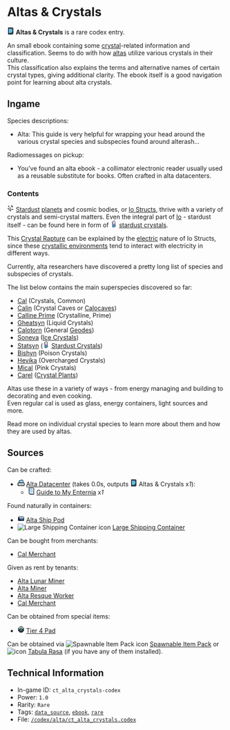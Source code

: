 # Altas & Crystals

<img src="https://raw.githubusercontent.com/Ceterai/Enternia/main/codex/alta/ebook/lab.png" alt="Altas & Crystals icon" loading="lazy" width="auto" height="16px"/> **Altas & Crystals** is a rare codex entry.

An small ebook containing some [crystal](https://ceterai.github.io/MyEnternia/Wiki/Tags/Crystal)-related information and classification. Seems to do with how [altas](https://ceterai.github.io/MyEnternia/Wiki/Tags/Alta) utilize various crystals in their culture.  
This classification also explains the terms and alternative names of certain crystal types, giving additional clarity. The ebook itself is a good navigation point for learning about alta crystals.

## Ingame

Species descriptions:

- Alta: This guide is very helpful for wrapping your head around the various crystal species and subspecies found around alterash...

Radiomessages on pickup:

- You've found an alta ebook - a collimator electronic reader usually used as a reusable substitute for books. Often crafted in alta datacenters.

### Contents

<img src="https://raw.githubusercontent.com/Ceterai/Enternia/main/items/generic/crafting/ct_stardust.png" alt="Stardust icon" loading="lazy" width="auto" height="16px"/> [Stardust](https://ceterai.github.io/MyEnternia/Wiki/Stardust) [planets](https://ceterai.github.io/MyEnternia/Wiki/planets) and cosmic bodies, or [Io Structs](https://ceterai.github.io/MyEnternia/Wiki/IoStructs), thrive with a variety of crystals and semi-crystal matters. Even the integral part of [Io](https://ceterai.github.io/MyEnternia/Wiki/Io) - stardust itself - can be found here in form of <img src="https://raw.githubusercontent.com/Ceterai/Enternia/main/objects/biome/stardust/ct_stardust_crystal/icon.png" alt="Stardust Crystal icon" loading="lazy" width="auto" height="16px"/> [stardust crystals](https://ceterai.github.io/MyEnternia/Wiki/StardustCrystal).

This [Crystal Rapture](https://ceterai.github.io/MyEnternia/Wiki/CrystalRapture) can be explained by the [electric](https://ceterai.github.io/MyEnternia/Wiki/Tags/Electric) nature of Io Structs, since these [crystallic environments](https://ceterai.github.io/MyEnternia/Wiki/crystallicenvironments) tend to interact with electricity in different ways.

Currently, alta researchers have discovered a pretty long list of species and subspecies of crystals.

The list below contains the main superspecies discovered so far:

- [Cal](https://ceterai.github.io/MyEnternia/Wiki/Cal) (Crystals, Common)  
- [Calin](https://ceterai.github.io/MyEnternia/Wiki/Tags/Calin) (Crystal Caves or [Calocaves](https://ceterai.github.io/MyEnternia/Wiki/Calocaves))  
- [Calline Prime](https://ceterai.github.io/MyEnternia/Wiki/CallinePrime) (Crystalline, Prime)  
- [Gheatsyn](https://ceterai.github.io/MyEnternia/Wiki/Tags/Gheatsyn) (Liquid Crystals)  
- [Calotorn](https://ceterai.github.io/MyEnternia/Wiki/Calotorn) (General [Geodes](https://ceterai.github.io/MyEnternia/Wiki/Tags/Geode))  
- [Soneva](https://ceterai.github.io/MyEnternia/Wiki/Soneva) ([Ice Crystals](https://ceterai.github.io/MyEnternia/Wiki/IceCrystals))  
- [Statsyn](https://ceterai.github.io/MyEnternia/Wiki/Statsyn) (<img src="https://raw.githubusercontent.com/Ceterai/Enternia/main/objects/biome/stardust/ct_stardust_crystal/icon.png" alt="Stardust Crystal icon" loading="lazy" width="auto" height="16px"/> [Stardust Crystals](https://ceterai.github.io/MyEnternia/Wiki/StardustCrystal))  
- [Bishyn](https://ceterai.github.io/MyEnternia/Wiki/Tags/Bishyn) (Poison Crystals)  
- [Hevika](https://ceterai.github.io/MyEnternia/Wiki/Tags/Hevika) (Overcharged Crystals)  
- [Mical](https://ceterai.github.io/MyEnternia/Wiki/Tags/Mical) (Pink Crystals)  
- [Carel](https://ceterai.github.io/MyEnternia/Wiki/Tags/Carel) ([Crystal Plants](https://ceterai.github.io/MyEnternia/Wiki/Tags/CrystalPlant))

Altas use these in a variety of ways - from energy managing and building to decorating and even cooking.  
Even regular cal is used as glass, energy containers, light sources and more.

Read more on individual crystal species to learn more about them and how they are used by altas.

## Sources

Can be crafted:

- ![ ](https://raw.githubusercontent.com/Ceterai/Enternia/main/objects/alta/crafting/datacenter/icon.png) [Alta Datacenter](https://ceterai.github.io/MyEnternia/Wiki/AltaDatacenter) (takes 0.0s, outputs <img src="https://raw.githubusercontent.com/Ceterai/Enternia/main/codex/alta/ebook/lab.png" alt="Altas & Crystals icon" loading="lazy" width="auto" height="16px"/> Altas & Crystals x*1*):
  - <img src="https://raw.githubusercontent.com/Ceterai/Enternia/main/codex/alta/ebook/basic.png" alt="Guide to My Enternia icon" loading="lazy" width="auto" height="16px"/> [Guide to My Enternia](https://ceterai.github.io/MyEnternia/Wiki/GuidetoMyEnternia) x*1*

Found naturally in containers:

- <img src="https://raw.githubusercontent.com/Ceterai/Enternia/main/objects/alta/ship/pod/icon.png" alt="Alta Ship Pod icon" loading="lazy" width="auto" height="16px"/> [Alta Ship Pod](https://ceterai.github.io/MyEnternia/Wiki/AltaShipPod)
- <img src="https://starbounder.org/mediawiki/images/e/e4/Large_Shipping_Container.png" alt="Large Shipping Container icon" loading="lazy" width="30px" height="12px"/> [Large Shipping Container](https://starbounder.org/Large_Shipping_Container)

Can be bought from merchants:

- [Cal Merchant](https://ceterai.github.io/MyEnternia/Wiki/CalMerchant)

Given as rent by tenants:

- [Alta Lunar Miner](https://ceterai.github.io/MyEnternia/Wiki/AltaLunarMiner)
- [Alta Miner](https://ceterai.github.io/MyEnternia/Wiki/AltaMiner)
- [Alta Resque Worker](https://ceterai.github.io/MyEnternia/Wiki/AltaResqueWorker)
- [Cal Merchant](https://ceterai.github.io/MyEnternia/Wiki/CalMerchant)

Can be obtained from special items:

- <img src="https://raw.githubusercontent.com/Ceterai/Enternia/main/items/active/alta/loot/tier4.png" alt="Tier 4 Pad icon" loading="lazy" width="auto" height="16px"/> [Tier 4 Pad](https://ceterai.github.io/MyEnternia/Wiki/Tier4Pad)

Can be obtained via <img src="https://raw.githubusercontent.com/Silverfeelin/Starbound-SpawnableItemPack/master/interface/sip/iconSmall.png" alt="Spawnable Item Pack icon" width="18" height="14"/> [Spawnable Item Pack](https://steamcommunity.com/sharedfiles/filedetails/?id=733665104) or <img src="https://steamuserimages-a.akamaihd.net/ugc/263843960696222713/3EC9A7C005541F7D577EBCB8C5736B4EFC9973D6/" alt="icon" width="8" height="12"/> [Tabula Rasa](https://community.playstarbound.com/resources/the-tabula-rasa.3222/) (if you have any of them installed).

## Technical Information

- In-game ID: `ct_alta_crystals-codex`
- Power: `1.0`
- Rarity: `Rare`
- Tags: [`data_source`](https://ceterai.github.io/MyEnternia/Wiki/Tags/DataSource), [`ebook`](https://ceterai.github.io/MyEnternia/Wiki/Tags/Ebook), [`rare`](https://ceterai.github.io/MyEnternia/Wiki/Tags/Rare)
- File: [`/codex/alta/ct_alta_crystals.codex`](https://github.com/Ceterai/Enternia/blob/main/codex/alta/ct_alta_crystals.codex)
